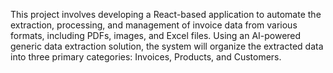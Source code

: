 This project involves developing a React-based application to automate the extraction, processing, and management of invoice data from various formats, including PDFs, images, and Excel files. Using an AI-powered generic data extraction solution, the system will organize the extracted data into three primary categories: Invoices, Products, and Customers.
 
